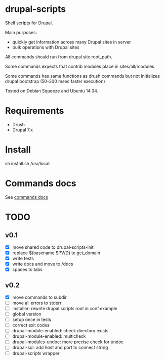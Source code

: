 # drupal-scripts

Shell scripts for Drupal.

Main purposes:
- quickly get information across many Drupal sites in server
- bulk operations with Drupal sites

All commands should run from drupal site root_path.

Some commands expects that contrib modules place in sites/all/modules.

Some commands has same functions as drush commands but not initializes drupal bootstrap (50-300 msec faster execution)

Tested on Debian Squeeze and Ubuntu 14.04.

# Requirements
- Drush
- Drupal 7.x

# Install
sh install.sh /usr/local

# Commands docs
See [commands docs](docs/commands.md)

# TODO
## v0.1
- [x] move shared code to drupal-scripts-init
- [x] replace $(basename $PWD) to get_domain
- [x] write tests
- [x] write docs and move to /docs
- [x] spaces to tabs

## v0.2
- [x] move commands to subdir
- [ ] move all errors to stderr
- [ ] installer: rewrite drupal scripts root in conf.example
- [ ] global version
- [ ] setup once in tests
- [ ] correct exit codes
- [ ] drupal-module-enabled: check directory exists
- [ ] drupal-module-enabled: multicheck
- [ ] drupal-modules-undoc: more precise check for undoc
- [ ] drupal-sql: add host and port to connect string
- [ ] drupal-scripts wrapper
